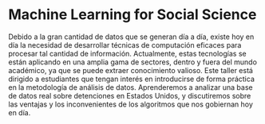 # Machine Learning for Social Science

Debido a la gran cantidad de datos que se generan día a día, existe hoy en día la necesidad de  desarrollar técnicas de computación eficaces para procesar tal cantidad de información.  Actualmente, estas tecnologías se están aplicando  en una amplia gama de sectores, dentro y fuera del mundo académico, ya que se puede extraer conocimiento  valioso. Este taller está dirigido a estudiantes que tengan interés en introducirse de forma práctica en la  metodología de análisis de datos. Aprenderemos a analizar una base de datos real sobre detenciones en  Estados Unidos, y discutiremos sobre las ventajas y los inconvenientes de los algoritmos que nos gobiernan  hoy en día.
